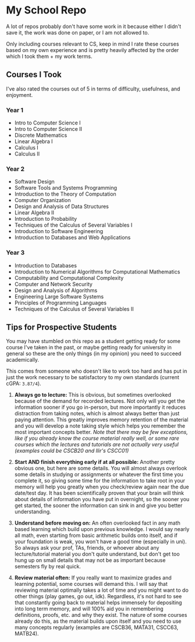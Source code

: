# My School Repo

A lot of repos probably don't have some work in it because either I didn't save it, the work was done on paper, or I am not allowed to.

Only including courses relevant to CS, keep in mind I rate these courses based on my own experience and is pretty heavily affected by the order which I took them + my work terms.

## Courses I Took
I've also rated the courses out of 5 in terms of difficulty, usefulness, and enjoyment.

### Year 1
- Intro to Computer Science I
- Intro to Computer Science II
- Discrete Mathematics
- Linear Algebra I
- Calculus I
- Calculus II

### Year 2
- Software Design
- Software Tools and Systems Programming
- Introduction to the Theory of Computation
- Computer Organization
- Design and Analysis of Data Structures
- Linear Algebra II
- Introduction to Probability
- Techniques of the Calculus of Several Variables I
- Introduction to Software Engineering
- Introduction to Databases and Web Applications

### Year 3
- Introduction to Databases
- Introduction to Numerical Algorithms for Computational Mathematics
- Computability and Computational Complexity
- Computer and Network Security
- Design and Analysis of Algorithms
- Engineering Large Software Systems
- Principles of Programming Languages
- Techniques of the Calculus of Several Variables II

## Tips for Prospective Students
You may have stumbled on this repo as a student getting ready for some course I've taken in the past, or maybe getting ready for university in general so these are the only things (in my opinion) you need to succeed academically.

This comes from someone who doesn't like to work too hard and has put in just the work necessary to be satisfactory to my own standards (current cGPA: `3.87/4`).

1. **Always go to lecture:** This is obvious, but sometimes overlooked because of the demand for recorded lectures. Not only will you get the information sooner if you go in-person, but more importantly it reduces distraction from taking notes, which is almost always better than just paying attention. This greatly improves memory retention of the material and you will develop a note taking style which helps you remember the most important concepts better. 
*Note that there may be few exceptions, like if you already know the course material really well, or some rare courses which the lectures and tutorials are not actually very useful (examples could be CSCB20 and Ilir's CSCC01)*

2. **Start AND finish everything early if at all possible:** Another pretty obvious one, but here are some details. You will almost always overlook some details in studying or assignments or whatever the first time you complete it, so giving some time for the information to take root in your memory will help you greatly when you check/review again near the due date/test day. It has been scientifically proven that your brain will think about details of information you have put in overnight, so the sooner you get started, the sooner the information can sink in and give you better understanding.
   
3. **Understand before moving on:** An often overlooked fact in any math based learning which build upon previous knowledge. I would say nearly all math, even starting from basic arithmetic builds onto itself, and if your foundation is weak, you won't have a good time (especially in uni). So always ask your prof, TAs, friends, or whoever about any lecture/tutorial material you don't quite understand, but don't get too hung up on small details that may not be as important because semesters fly by real quick.

4. **Review material often:** If you really want to maximize grades and learning potential, some courses will demand this. I will say that reviewing material optimally takes a lot of time and you might want to do other things (play games, go out, idk). Regardless, it's not hard to see that constantly going back to material helps immensely for depositing into long term memory, and will 100% aid you in remembering definitions, proofs, etc. and why they exist. The nature of some courses already do this, as the material builds upon itself and you need to use many concepts regularly (examples are CSCB36, MATA31, CSCC63, MATB24).